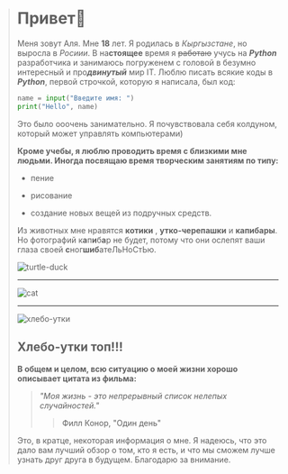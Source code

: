 ># Привет🙂
>
>Меня зовут Аля. Мне **18** лет. Я родилась в _Кыргызстане_, но выросла в _Росиии_. В на**стоящее** время я ~~работаю~~  учусь на ***Python*** разработчика и занимаюсь погруженем с головой в безумно интересный и про***двинутый*** мир IT. Люблю писать всякие коды в ***Python***, первой строчкой, которую я написала, был код: 
>```python
> name = input("Введите имя: ")
> print("Hello", name)
>```
>Это было оooчень занимательно. Я почувствовала себя  колдуном, который может управлять компьютерами)
>
>
>**Кроме учебы, я люблю проводить время с близкими мне людьми. Иногда посвящаю время творческим занятиям по типу:** 
>- пение
>+ рисование
>* создание новых вещей из подручных средств.
>
>Из животных мне нравятся **котики** , __утко-черепашки__ и **капибары**. Но фотографий к**а**п**и**б**а**р не будет, потому что они ослепят ваши глаза своей **с**ног**шиб**атеЛьНоСтЬю. 
>
>
>![turtle-duck](https://sun9-30.userapi.com/impg/DT44YI7_dTYlgF2s3ZT_eqIKSjPdElQShhHwXw/E1s1tQo7CLM.jpg?size=604x456&quality=95&sign=192293706cc2a12633f64c630a53812b&type=album)
>
>---
>
>![cat](https://avatars.mds.yandex.net/i?id=b53c6bf6e1978c2750fb616198bc9a9c76190b64-6948927-images-thumbs&n=13)
>
>---
>
>![хлебо-утки](https://avatars.mds.yandex.net/i?id=8479da9f3d0c2645cd59f19e147b9fbf717d9d9b-7001681-images-thumbs&n=13)
>
> **Хлебо-утки топ!!!** 
>---
> **В общем и целом, всю ситуацию о моей жизни хорошо описывает цитата из фильма:** 
>>  _"Моя жизнь - это непрерывный список нелепых случайностей."_ 
>>> Филл Конор, "Один день"
>
>
>Это, в кратце, некоторая информация о мне. Я надеюсь, что это дало вам лучший обзор о том, кто я есть, и что мы сможем лучше узнать друг друга в будущем. Благодарю за внимание.